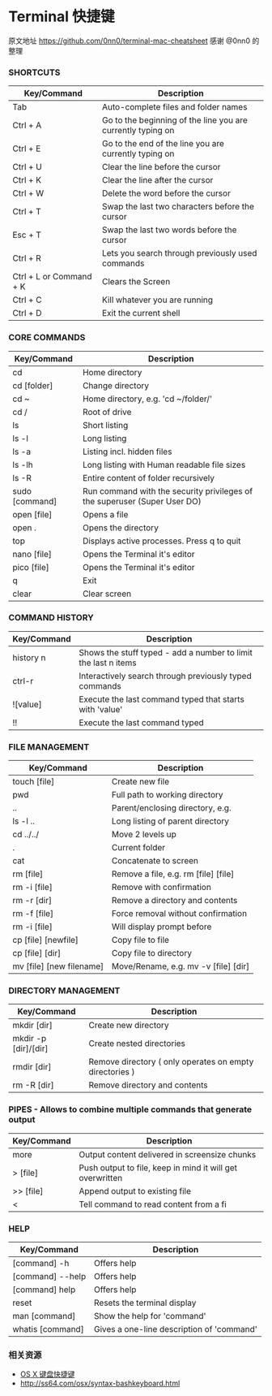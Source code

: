 # Terminal 快捷键

原文地址 https://github.com/0nn0/terminal-mac-cheatsheet 感谢 @0nn0 的整理

### SHORTCUTS

| Key/Command | Description |
|---|---|
| Tab | Auto-complete files and folder names |
| Ctrl + A | Go to the beginning of the line you are currently typing on |
| Ctrl + E | Go to the end of the line you are currently typing on |
| Ctrl + U | Clear the line before the cursor |
| Ctrl + K | Clear the line after the cursor |
| Ctrl + W | Delete the word before the cursor |
| Ctrl + T | Swap the last two characters before the cursor |
| Esc + T | Swap the last two words before the cursor |
| Ctrl + R | Lets you search through previously used commands |
| Ctrl + L or Command + K | Clears the Screen |
| Ctrl + C | Kill whatever you are running |
| Ctrl + D | Exit the current shell |


### CORE COMMANDS

| Key/Command | Description |
|---|---|
| cd | Home directory |
| cd [folder] | Change directory |
| cd ~ | Home directory, e.g. 'cd ~/folder/' |
| cd / | Root of drive |
| ls | Short listing |
| ls -l | Long listing |
| ls -a | Listing incl. hidden files |
| ls -lh | Long listing with Human readable file sizes |
| ls -R | Entire content of folder recursively |
| sudo [command] | Run command with the security privileges of the superuser (Super User DO) |
| open [file] | Opens a file |
| open . | Opens the directory |
| top | Displays active processes. Press q to quit |
| nano [file] | Opens the Terminal it's editor |
| pico	[file] | Opens the Terminal it's editor |
| q | Exit |
| clear | Clear screen |


### COMMAND HISTORY

| Key/Command | Description |
|---|---|
| history n | Shows the stuff typed - add a number to limit the last n items |
| ctrl-r | Interactively search through previously typed commands |
| ![value] | Execute the last command typed that starts with 'value' |
| !! | Execute the last command typed |


### FILE MANAGEMENT

| Key/Command | Description |
|---|---|
| touch [file] | Create new file |
| pwd | Full path to working directory |
| .. | Parent/enclosing directory, e.g. |
| ls -l .. | Long listing of parent directory |
| cd ../../ | Move 2 levels up |
| . | Current folder |
| cat | Concatenate to screen |
| rm [file] | Remove a file, e.g. rm [file] [file] |
| rm -i [file] | Remove with confirmation |
| rm -r [dir] | Remove a directory and contents |
| rm -f [file] | Force removal without confirmation |
| rm -i [file] | Will display prompt before |
| cp [file] [newfile] | Copy file to file |
| cp [file] [dir] | Copy file to directory |
| mv [file] [new filename] | Move/Rename, e.g. mv -v [file] [dir] |


### DIRECTORY MANAGEMENT

| Key/Command | Description |
|---|---|
| mkdir [dir] | Create new directory |
| mkdir -p [dir]/[dir] | Create nested directories |
| rmdir [dir] | Remove directory ( only operates on empty directories ) |
| rm -R [dir] | Remove directory and contents |
 


### PIPES - Allows to combine multiple commands that generate output

| Key/Command | Description |
|---|---|
| more | Output content delivered in screensize chunks |
| > [file] | Push output to file, keep in mind it will get overwritten |
| >> [file] | Append output to existing file |
| < | Tell command to read content from a fi |


### HELP

| Key/Command | Description |
|---|---|
| [command] -h | Offers help |
| [command] --help | Offers help |
| [command] help | Offers help |
| reset | Resets the terminal display |
| man [command] | Show the help for 'command' |
| whatis [command] | Gives a one-line description of 'command' |

### 相关资源

* [OS X 键盘快捷键](http://support.apple.com/kb/HT1343?viewlocale=zh_CN)
* http://ss64.com/osx/syntax-bashkeyboard.html
